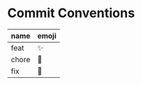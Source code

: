 # Commit Conventions
| name  	| emoji	|
|-------	|---	|
| feat  	| ✨ 	|
| chore 	| 🧹 	|
| fix   	| 🔨 	|
